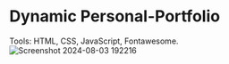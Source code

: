 # Dynamic Personal-Portfolio
Tools: HTML, CSS, JavaScript, Fontawesome.
![Screenshot 2024-08-03 192216](https://github.com/user-attachments/assets/2f617d91-dbe9-4661-9f78-18567c0dc37e)

